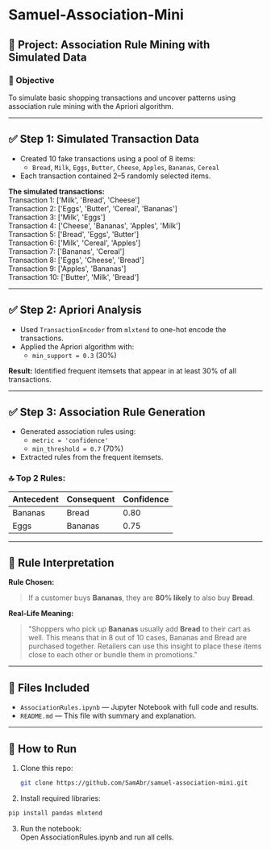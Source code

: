 # Samuel-Association-Mini

## 📌 Project: Association Rule Mining with Simulated Data

### 🎯 Objective
To simulate basic shopping transactions and uncover patterns using association rule mining with the Apriori algorithm.

---

## ✅ Step 1: Simulated Transaction Data

- Created 10 fake transactions using a pool of 8 items:
  - `Bread`, `Milk`, `Eggs`, `Butter`, `Cheese`, `Apples`, `Bananas`, `Cereal`
- Each transaction contained 2–5 randomly selected items.

**The simulated transactions:**  
Transaction 1: ['Milk', 'Bread', 'Cheese']  
Transaction 2: ['Eggs', 'Butter', 'Cereal', 'Bananas']  
Transaction 3: ['Milk', 'Eggs']  
Transaction 4: ['Cheese', 'Bananas', 'Apples', 'Milk']  
Transaction 5: ['Bread', 'Eggs', 'Butter']  
Transaction 6: ['Milk', 'Cereal', 'Apples']  
Transaction 7: ['Bananas', 'Cereal']  
Transaction 8: ['Eggs', 'Cheese', 'Bread']  
Transaction 9: ['Apples', 'Bananas']  
Transaction 10: ['Butter', 'Milk', 'Bread']  

---

## ✅ Step 2: Apriori Analysis

- Used `TransactionEncoder` from `mlxtend` to one-hot encode the transactions.
- Applied the Apriori algorithm with:
  - `min_support = 0.3` (30%)

**Result:** Identified frequent itemsets that appear in at least 30% of all transactions.

---

## ✅ Step 3: Association Rule Generation

- Generated association rules using:
  - `metric = 'confidence'`
  - `min_threshold = 0.7` (70%)
- Extracted rules from the frequent itemsets.

### 🔝 Top 2 Rules:
| Antecedent | Consequent | Confidence |
|------------|------------|------------|
| Bananas    | Bread      | 0.80       |
| Eggs       | Bananas    | 0.75       |

---

## 🧠 Rule Interpretation

**Rule Chosen:**  
> If a customer buys **Bananas**, they are **80% likely** to also buy **Bread**.

**Real-Life Meaning:**  
> "Shoppers who pick up **Bananas** usually add **Bread** to their cart as well. This means that in 8 out of 10 cases, Bananas and Bread are purchased together. Retailers can use this insight to place these items close to each other or bundle them in promotions."

---

## 💾 Files Included

- `AssociationRules.ipynb` — Jupyter Notebook with full code and results.
- `README.md` — This file with summary and explanation.

---

## 🚀 How to Run

1. Clone this repo:
   ```bash
   git clone https://github.com/SamAbr/samuel-association-mini.git
2. Install required libraries:
```python
pip install pandas mlxtend
```
3. Run the notebook:  
Open AssociationRules.ipynb and run all cells.
